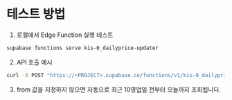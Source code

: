 # 테스트 방법
1. 로컬에서 Edge Function 실행 테스트
```bash
supabase functions serve kis-0_dailyprice-updater
```
2. API 호출 예시
```bash
curl -X POST "https://<PROJECT>.supabase.co/functions/v1/kis-0_dailyprice-updater"   -H "Content-Type: application/json"   --data '{"from":"20250703","to":"20250814"}'
```
3. from 값을 지정하지 않으면 자동으로 최근 10영업일 전부터 오늘까지 조회됩니다.

